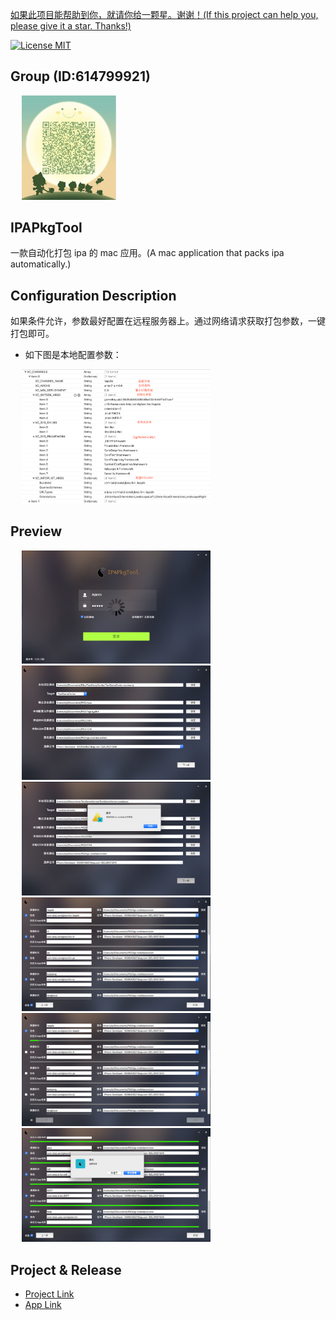 [如果此项目能帮助到你，就请你给一颗星。谢谢！(If this project can help you, please give it a star. Thanks!)](https://github.com/chenxing640/IPAPkgTool)

[![License MIT](https://img.shields.io/badge/license-MIT-green.svg?style=flat)](LICENSE)&nbsp;

## Group (ID:614799921)

<div align=left>
&emsp; <img src="https://github.com/chenxing640/IPAPkgTool/raw/master/Images/g614799921.jpg" width="30%" />
</div>

## IPAPkgTool

一款自动化打包 ipa 的 mac 应用。(A mac application that packs ipa automatically.)

## Configuration Description

如果条件允许，参数最好配置在远程服务器上。通过网络请求获取打包参数，一键打包即可。

- 如下图是本地配置参数：

<div align=left>
&emsp; <img src="https://github.com/chenxing640/IPAPkgTool/raw/master/Images/cfg_desc.png" width="60%" />
</div>

## Preview

<div align=left>
&emsp; <img src="https://github.com/chenxing640/IPAPkgTool/raw/master/Images/login_page.png" width="60%" /> 
<br />
&emsp; <img src="https://github.com/chenxing640/IPAPkgTool/raw/master/Images/config_args.png" width="60%" /> 
<br />
&emsp; <img src="https://github.com/chenxing640/IPAPkgTool/raw/master/Images/config_args_illegal.png" width="60%" /> 
<br />
&emsp; <img src="https://github.com/chenxing640/IPAPkgTool/raw/master/Images/package_page.png" width="60%" />
<br />
&emsp; <img src="https://github.com/chenxing640/IPAPkgTool/raw/master/Images/single_packaging.png" width="60%" />
<br />
&emsp; <img src="https://github.com/chenxing640/IPAPkgTool/raw/master/Images/multi-packaging.png" width="60%" /> 
<br />
</div>

## Project & Release

- [Project Link](https://github.com/chenxing640/IPAPkgTool/tree/master/IPAPkgTool)
- [App Link](https://github.com/chenxing640/IPAPkgTool/tree/master/Release/)
